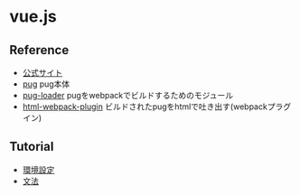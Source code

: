 # vue.js

## Reference

- [公式サイト](https://pugjs.org/api/getting-started.html)
- [pug](https://www.npmjs.com/package/pug) pug本体
- [pug-loader](https://www.npmjs.com/package/pug-loader) pugをwebpackでビルドするためのモジュール
- [html-webpack-plugin](https://github.com/jantimon/html-webpack-plugin) ビルドされたpugをhtmlで吐き出す(webpackプラグイン)

## Tutorial

- [環境設定](/pug/pug-env.html)
- [文法](/pug/pug-lang.html)